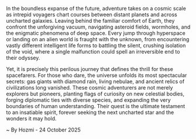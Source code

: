 
In the boundless expanse of the future, adventure takes on a cosmic scale as intrepid voyagers chart courses between distant planets and across uncharted galaxies. Leaving behind the familiar comfort of Earth, they confront the unforgiving vacuum, navigating asteroid fields, wormholes, and the enigmatic phenomena of deep space. Every jump through hyperspace or landing on an alien world is fraught with the unknown, from encountering vastly different intelligent life forms to battling the silent, crushing isolation of the void, where a single malfunction could spell an irreversible end to their odyssey.

Yet, it is precisely this perilous journey that defines the thrill for these spacefarers. For those who dare, the universe unfolds its most spectacular secrets: gas giants with diamond rain, living nebulae, and ancient relics of civilizations long vanished. These cosmic adventurers are not merely explorers but pioneers, planting flags of curiosity on new celestial bodies, forging diplomatic ties with diverse species, and expanding the very boundaries of human understanding. Their quest is the ultimate testament to an insatiable spirit, forever seeking the next uncharted star and the wonders it may hold.

~ By Hozmi - 24 October 2025
